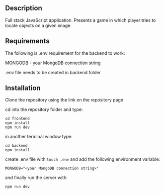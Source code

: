 ## Description

Full stack JavaScript application. Presents a game in which player tries to locate objects on a given image.

## Requirements

The following is .env requirement for the backend to work:

MONGODB - your MongoDB connection string <br>

.env file needs to be created in backend folder

## Installation
Clone the repository using the link on the repository page

cd into the repository folder and type:
```
cd frontend
npm install
npm run dev
```
in another terminal window type:
```
cd backend
npm install
```
create .env file with `touch .env` and add the following environment variable:
```
MONGODB="<your MongoDB connection string>"
```
and finally run the server with:
```
npm run dev
```
